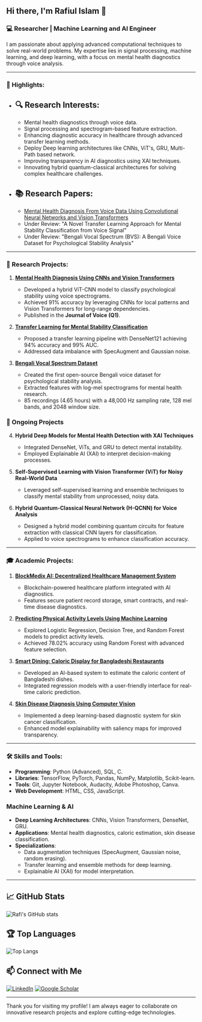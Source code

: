 ## Hi there, I'm Rafiul Islam 👋

### 💻 Researcher | Machine Learning and AI Engineer

I am passionate about applying advanced computational techniques to solve real-world problems. My expertise lies in signal processing, machine learning, and deep learning, with a focus on mental health diagnostics through voice analysis.

---

### 🌟 Highlights:
- ## 🔍 **Research Interests**:
  - Mental health diagnostics through voice data.
  - Signal processing and spectrogram-based feature extraction.
  - Enhancing diagnostic accuracy in healthcare through advanced transfer learning methods.
  - Deploy Deep learning architectures like CNNs, ViT's, GRU, Multi-Path based network.
  - Improving transparency in AI diagnostics using XAI techniques.
  - Innovating hybrid quantum-classical architectures for solving complex healthcare challenges.
    
- ## 📚 **Research Papers**:
  - [Mental Health Diagnosis From Voice Data Using Convolutional Neural Networks and Vision Transformers](https://doi.org/10.1016/j.jvoice.2024.10.010)
  - Under Review: "A Novel Transfer Learning Approach for Mental Stability Classification from Voice Signal"
  - Under Review: "Bengali Vocal Spectrum (BVS): A Bengali Voice Dataset for Psychological Stability Analysis"

---

### 🌟 Research Projects:

1. **[Mental Health Diagnosis Using CNNs and Vision Transformers](https://github.com/rafi0020/Mental_Health_Diagnosis_Voice_with_ViT-CNN)**  
   - Developed a hybrid ViT-CNN model to classify psychological stability using voice spectrograms.
   - Achieved 91% accuracy by leveraging CNNs for local patterns and Vision Transformers for long-range dependencies.
   - Published in the **Journal of Voice (Q1)**.

2. **[Transfer Learning for Mental Stability Classification](https://rafi0020.github.io/Mental_Stability_TransferLearning/)**  
   - Proposed a transfer learning pipeline with DenseNet121 achieving 94% accuracy and 99% AUC.
   - Addressed data imbalance with SpecAugment and Gaussian noise.

3. **[Bengali Vocal Spectrum Dataset](https://github.com/rafi0020/Feature_Extraction)**  
   - Created the first open-source Bengali voice dataset for psychological stability analysis.
   - Extracted features with log-mel spectrograms for mental health research.
   - 85 recordings (4.65 hours) with a 48,000 Hz sampling rate, 128 mel bands, and 2048 window size.

### 🔬 Ongoing Projects

4. **Hybrid Deep Models for Mental Health Detection with XAI Techniques**
   - Integrated DenseNet, ViTs, and GRU to detect mental instability.
   - Employed Explainable AI (XAI) to interpret decision-making processes.
     
5. **Self-Supervised Learning with Vision Transformer (ViT) for Noisy Real-World Data**
   - Leveraged self-supervised learning and ensemble techniques to classify mental stability from unprocessed, noisy data.
     
6. **Hybrid Quantum-Classical Neural Network (H-QCNN) for Voice Analysis**
   - Designed a hybrid model combining quantum circuits for feature extraction with classical CNN layers for classification.
   - Applied to voice spectrograms to enhance classification accuracy.


---

### 🎓 Academic Projects:

1. **[BlockMedix AI: Decentralized Healthcare Management System](https://github.com/rafi0020/BlockMedix_AI)**  
   - Blockchain-powered healthcare platform integrated with AI diagnostics.
   - Features secure patient record storage, smart contracts, and real-time disease diagnostics.

2. **[Predicting Physical Activity Levels Using Machine Learning](https://github.com/rafi0020/Physical_Activity_Prediction)**  
   - Explored Logistic Regression, Decision Tree, and Random Forest models to predict activity levels.
   - Achieved 78.02% accuracy using Random Forest with advanced feature selection.

3. **[Smart Dining: Caloric Display for Bangladeshi Restaurants](https://github.com/rafi0020/Smart_Dining_Caloric_Display)**  
   - Developed an AI-based system to estimate the caloric content of Bangladeshi dishes.
   - Integrated regression models with a user-friendly interface for real-time caloric prediction.

4. **[Skin Disease Diagnosis Using Computer Vision](https://github.com/rafi0020/Skin_Cancer_Detection)**  
   - Implemented a deep learning-based diagnostic system for skin cancer classification.
   - Enhanced model explainability with saliency maps for improved transparency.

---

### 🛠 Skills and Tools:
- **Programming**: Python (Advanced), SQL, C.
- **Libraries**: TensorFlow, PyTorch, Pandas, NumPy, Matplotlib, Scikit-learn.
- **Tools**: Git, Jupyter Notebook, Audacity, Adobe Photoshop, Canva.
- **Web Development**: HTML, CSS, JavaScript.

### Machine Learning & AI
- **Deep Learning Architectures**: CNNs, Vision Transformers, DenseNet, GRU.
- **Applications**: Mental health diagnostics, caloric estimation, skin disease classification.
- **Specializations**:
  - Data augmentation techniques (SpecAugment, Gaussian noise, random erasing).
  - Transfer learning and ensemble methods for deep learning.
  - Explainable AI (XAI) for model interpretation.

---

## 📈 GitHub Stats

![Rafi's GitHub stats](https://github-readme-stats.vercel.app/api?username=rafi0020&show_icons=true&theme=radical)

## 🏆 Top Languages

![Top Langs](https://github-readme-stats.vercel.app/api/top-langs/?username=rafi0020&layout=compact&theme=radical)

## 📫 Connect with Me

[![LinkedIn](https://img.shields.io/badge/-LinkedIn-333333?style=flat&logo=linkedin)](https://www.linkedin.com/in/rafi009)
[![Google Scholar](https://img.shields.io/badge/-Google_Scholar-333333?style=flat&logo=google-chrome)](https://scholar.google.com/citations?user=ORj6wioAAAAJ&hl=en)

---

Thank you for visiting my profile! I am always eager to collaborate on innovative research projects and explore cutting-edge technologies.

